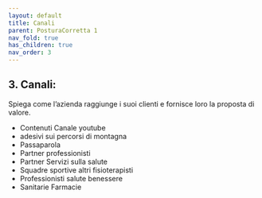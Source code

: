 ```yaml
---
layout: default
title: Canali
parent: PosturaCorretta 1
nav_fold: true
has_children: true
nav_order: 3
---
```


##  3. **Canali**: 

Spiega come l’azienda raggiunge i suoi clienti e fornisce loro la proposta di valore.

  - Contenuti Canale youtube 
  - adesivi sui percorsi di montagna
  - Passaparola 
  - Partner professionisti 
  - Partner Servizi sulla salute
  - Squadre sportive altri fisioterapisti 
  - Professionisti salute benessere 
  - Sanitarie Farmacie